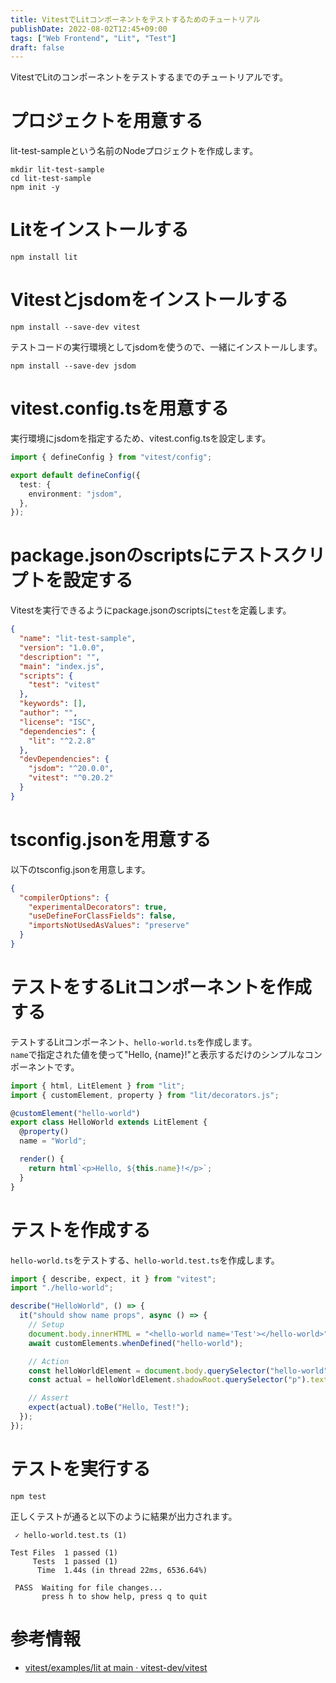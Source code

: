 ```yaml
---
title: VitestでLitコンポーネントをテストするためのチュートリアル
publishDate: 2022-08-02T12:45+09:00
tags: ["Web Frontend", "Lit", "Test"]
draft: false
---
```


VitestでLitのコンポーネントをテストするまでのチュートリアルです。

# プロジェクトを用意する

lit-test-sampleという名前のNodeプロジェクトを作成します。

```
mkdir lit-test-sample
cd lit-test-sample
npm init -y
```

# Litをインストールする

```
npm install lit
```

# Vitestとjsdomをインストールする

```
npm install --save-dev vitest
```

テストコードの実行環境としてjsdomを使うので、一緒にインストールします。

```
npm install --save-dev jsdom
```

# vitest.config.tsを用意する

実行環境にjsdomを指定するため、vitest.config.tsを設定します。

```typescript
import { defineConfig } from "vitest/config";

export default defineConfig({
  test: {
    environment: "jsdom",
  },
});
```

# package.jsonのscriptsにテストスクリプトを設定する

Vitestを実行できるようにpackage.jsonのscriptsに`test`を定義します。

```json
{
  "name": "lit-test-sample",
  "version": "1.0.0",
  "description": "",
  "main": "index.js",
  "scripts": {
    "test": "vitest"
  },
  "keywords": [],
  "author": "",
  "license": "ISC",
  "dependencies": {
    "lit": "^2.2.8"
  },
  "devDependencies": {
    "jsdom": "^20.0.0",
    "vitest": "^0.20.2"
  }
}
```

# tsconfig.jsonを用意する

以下のtsconfig.jsonを用意します。

```json
{
  "compilerOptions": {
    "experimentalDecorators": true,
    "useDefineForClassFields": false,
    "importsNotUsedAsValues": "preserve"
  }
}
```

# テストをするLitコンポーネントを作成する

テストするLitコンポーネント、`hello-world.ts`を作成します。  
`name`で指定された値を使って"Hello, {name}!"と表示するだけのシンプルなコンポーネントです。

```typescript
import { html, LitElement } from "lit";
import { customElement, property } from "lit/decorators.js";

@customElement("hello-world")
export class HelloWorld extends LitElement {
  @property()
  name = "World";

  render() {
    return html`<p>Hello, ${this.name}!</p>`;
  }
}
```

# テストを作成する

`hello-world.ts`をテストする、`hello-world.test.ts`を作成します。

```typescript
import { describe, expect, it } from "vitest";
import "./hello-world";

describe("HelloWorld", () => {
  it("should show name props", async () => {
    // Setup
    document.body.innerHTML = "<hello-world name='Test'></hello-world>";
    await customElements.whenDefined("hello-world");

    // Action
    const helloWorldElement = document.body.querySelector("hello-world");
    const actual = helloWorldElement.shadowRoot.querySelector("p").textContent;

    // Assert
    expect(actual).toBe("Hello, Test!");
  });
});
```

# テストを実行する

```
npm test
```

正しくテストが通ると以下のように結果が出力されます。

```
 ✓ hello-world.test.ts (1)

Test Files  1 passed (1)
     Tests  1 passed (1)
      Time  1.44s (in thread 22ms, 6536.64%)

 PASS  Waiting for file changes...
       press h to show help, press q to quit
```

# 参考情報

- [vitest/examples/lit at main · vitest-dev/vitest](https://github.com/vitest-dev/vitest/tree/main/examples/lit)
